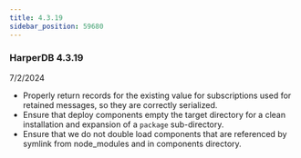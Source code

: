 ```yaml
---
title: 4.3.19
sidebar_position: 59680
---
```


### HarperDB 4.3.19

7/2/2024

- Properly return records for the existing value for subscriptions used for retained messages, so they are correctly serialized.
- Ensure that deploy components empty the target directory for a clean installation and expansion of a `package` sub-directory.
- Ensure that we do not double load components that are referenced by symlink from node_modules and in components directory.

